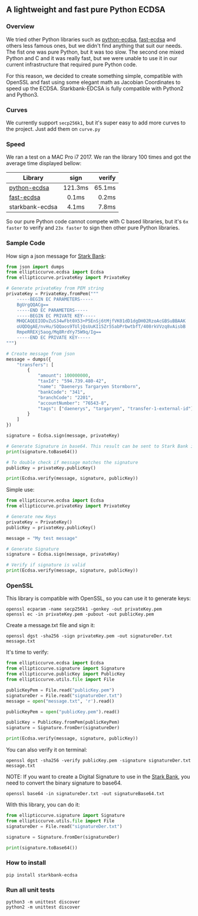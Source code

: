 ## A lightweight and fast pure Python ECDSA

### Overview

We tried other Python libraries such as [python-ecdsa], [fast-ecdsa] and others less famous ones, but we didn't find anything that suit our needs. The fist one was pure Python, but it was too slow. The second one mixed Python and C and it was really fast, but we were unable to use it in our current infrastructure that required pure Python code.

[python-ecdsa]: https://github.com/warner/python-ecdsa
[fast-ecdsa]: https://github.com/AntonKueltz/fastecdsa

For this reason, we decided to create something simple, compatible with OpenSSL and fast using some elegant math as Jacobian Coordinates to speed up the ECDSA. Starkbank-EDCSA is fully compatible with Python2 and Python3.

### Curves

We currently support `secp256k1`, but it's super easy to add more curves to the project. Just add them on `curve.py`

### Speed

We ran a test on a MAC Pro i7 2017. We ran the library 100 times and got the average time displayed bellow:

| Library            | sign          | verify  |
| ------------------ |:-------------:| -------:|
| [python-ecdsa]     |   121.3ms     | 65.1ms  |
| [fast-ecdsa]       |     0.1ms     |  0.2ms  |
| starkbank-ecdsa    |     4.1ms     |  7.8ms  |

So our pure Python code cannot compete with C based libraries, but it's `6x faster` to verify and `23x faster` to sign then other pure Python libraries.

### Sample Code

How sign a json message for [Stark Bank]:

```python
from json import dumps
from ellipticcurve.ecdsa import Ecdsa
from ellipticcurve.privateKey import PrivateKey

# Generate privateKey from PEM string
privateKey = PrivateKey.fromPem("""
    -----BEGIN EC PARAMETERS-----
    BgUrgQQACg==
    -----END EC PARAMETERS-----
    -----BEGIN EC PRIVATE KEY-----
    MHQCAQEEIODvZuS34wFbt0X53+P5EnSj6tMjfVK01dD1dgDH02RzoAcGBSuBBAAK
    oUQDQgAE/nvHu/SQQaos9TUljQsUuKI15Zr5SabPrbwtbfT/408rkVVzq8vAisbB
    RmpeRREXj5aog/Mq8RrdYy75W9q/Ig==
    -----END EC PRIVATE KEY-----
""")

# Create message from json
message = dumps({
    "transfers": [
        {
            "amount": 100000000,
            "taxId": "594.739.480-42",
            "name": "Daenerys Targaryen Stormborn",
            "bankCode": "341",
            "branchCode": "2201",
            "accountNumber": "76543-8",
            "tags": ["daenerys", "targaryen", "transfer-1-external-id"]
        }
    ]
})

signature = Ecdsa.sign(message, privateKey)

# Generate Signature in base64. This result can be sent to Stark Bank in header as Digital-Signature parameter
print(signature.toBase64())

# To double check if message matches the signature
publicKey = privateKey.publicKey()

print(Ecdsa.verify(message, signature, publicKey))
```

Simple use:

```python
from ellipticcurve.ecdsa import Ecdsa
from ellipticcurve.privateKey import PrivateKey

# Generate new Keys
privateKey = PrivateKey()
publicKey = privateKey.publicKey()

message = "My test message"

# Generate Signature
signature = Ecdsa.sign(message, privateKey)

# Verify if signature is valid
print(Ecdsa.verify(message, signature, publicKey))
```

### OpenSSL

This library is compatible with OpenSSL, so you can use it to generate keys:

```
openssl ecparam -name secp256k1 -genkey -out privateKey.pem
openssl ec -in privateKey.pem -pubout -out publicKey.pem
```

Create a message.txt file and sign it:

```
openssl dgst -sha256 -sign privateKey.pem -out signatureDer.txt message.txt
```

It's time to verify:

```python
from ellipticcurve.ecdsa import Ecdsa
from ellipticcurve.signature import Signature
from ellipticcurve.publicKey import PublicKey
from ellipticcurve.utils.file import File

publicKeyPem = File.read("publicKey.pem")
signatureDer = File.read("signatureDer.txt")
message = open("message.txt", 'r').read()

publicKeyPem = open("publicKey.pem").read()

publicKey = PublicKey.fromPem(publicKeyPem)
signature = Signature.fromDer(signatureDer)

print(Ecdsa.verify(message, signature, publicKey))
```

You can also verify it on terminal:

```
openssl dgst -sha256 -verify publicKey.pem -signature signatureDer.txt message.txt
```

NOTE: If you want to create a Digital Signature to use in the [Stark Bank], you need to convert the binary signature to base64.

```
openssl base64 -in signatureDer.txt -out signatureBase64.txt
```

With this library, you can do it:

```python
from ellipticcurve.signature import Signature
from ellipticcurve.utils.file import File
signatureDer = File.read("signatureDer.txt")

signature = Signature.fromDer(signatureDer)

print(signature.toBase64())
```

[Stark Bank]: https://starkbank.com

### How to install

```
pip install starkbank-ecdsa
```

### Run all unit tests

```
python3 -m unittest discover
python2 -m unittest discover
```